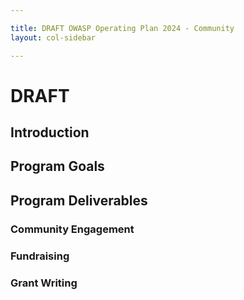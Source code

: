 ```yaml
---

title: DRAFT OWASP Operating Plan 2024 - Community
layout: col-sidebar

---
```


# DRAFT

## Introduction

## Program Goals

## Program Deliverables

### Community Engagement

### Fundraising

### Grant Writing